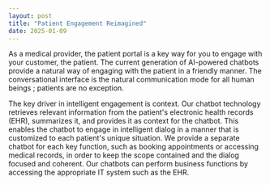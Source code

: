 ```yaml
---
layout: post
title: "Patient Engagement Reimagined"
date: 2025-01-09
---
```


As a medical provider, the patient portal is a key way for you to engage with your customer, the patient. The current generation of AI-powered chatbots provide a natural way of engaging with the patient in a friendly manner. The conversational interface is the natural communication mode for all human beings ; patients are no exception. 

The key driver in intelligent engagement is context. Our chatbot technology retrieves relevant information from the patient's electronic health records (EHR), summarizes it, and provides it as context for the chatbot. This enables the chatbot to engage in intelligent dialog in a manner that is customized to each patient's unique situation. We provide a separate chatbot for each key function, such as booking appointments or accessing medical records, in order to keep the scope contained and the dialog focused and coherent. Our chatbots can perform business functions by accessing the appropriate IT system such as the EHR.
